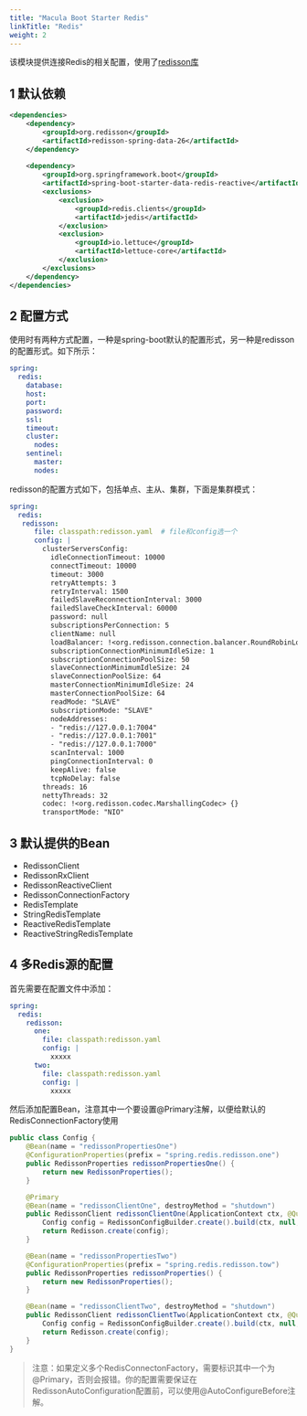 ```yaml
---
title: "Macula Boot Starter Redis"
linkTitle: "Redis"
weight: 2
---
```

该模块提供连接Redis的相关配置，使用了[redisson库](https://redisson.pro/)
## 1 默认依赖
```xml
<dependencies>
    <dependency>
        <groupId>org.redisson</groupId>
        <artifactId>redisson-spring-data-26</artifactId>
    </dependency>
    
    <dependency>
        <groupId>org.springframework.boot</groupId>
        <artifactId>spring-boot-starter-data-redis-reactive</artifactId>
        <exclusions>
            <exclusion>
                <groupId>redis.clients</groupId>
                <artifactId>jedis</artifactId>
            </exclusion>
            <exclusion>
                <groupId>io.lettuce</groupId>
                <artifactId>lettuce-core</artifactId>
            </exclusion>
        </exclusions>
    </dependency>
</dependencies>
```
## 2 配置方式
使用时有两种方式配置，一种是spring-boot默认的配置形式，另一种是redisson的配置形式。如下所示：
```yaml
spring:
  redis:
    database: 
    host:
    port:
    password:
    ssl: 
    timeout:
    cluster:
      nodes:
    sentinel:
      master:
      nodes:
```
redisson的配置方式如下，包括单点、主从、集群，下面是集群模式：
```yaml
spring:
  redis:
   redisson: 
      file: classpath:redisson.yaml  # file和config选一个
      config: |
        clusterServersConfig:
          idleConnectionTimeout: 10000
          connectTimeout: 10000
          timeout: 3000
          retryAttempts: 3
          retryInterval: 1500
          failedSlaveReconnectionInterval: 3000
          failedSlaveCheckInterval: 60000
          password: null
          subscriptionsPerConnection: 5
          clientName: null
          loadBalancer: !<org.redisson.connection.balancer.RoundRobinLoadBalancer> {}
          subscriptionConnectionMinimumIdleSize: 1
          subscriptionConnectionPoolSize: 50
          slaveConnectionMinimumIdleSize: 24
          slaveConnectionPoolSize: 64
          masterConnectionMinimumIdleSize: 24
          masterConnectionPoolSize: 64
          readMode: "SLAVE"
          subscriptionMode: "SLAVE"
          nodeAddresses:
          - "redis://127.0.0.1:7004"
          - "redis://127.0.0.1:7001"
          - "redis://127.0.0.1:7000"
          scanInterval: 1000
          pingConnectionInterval: 0
          keepAlive: false
          tcpNoDelay: false
        threads: 16
        nettyThreads: 32
        codec: !<org.redisson.codec.MarshallingCodec> {}
        transportMode: "NIO"
```
## 3 默认提供的Bean
- RedissonClient
- RedissonRxClient
- RedissonReactiveClient
- RedissonConnectionFactory
- RedisTemplate
- StringRedisTemplate
- ReactiveRedisTemplate
- ReactiveStringRedisTemplate
## 4 多Redis源的配置
首先需要在配置文件中添加：
```yaml
spring:
  redis:
    redisson:
      one:
        file: classpath:redisson.yaml
        config: |
          xxxxx
      two:
        file: classpath:redisson.yaml
        config: |
          xxxxx
``` 
然后添加配置Bean，注意其中一个要设置@Primary注解，以便给默认的RedisConnectionFactory使用
```java
public class Config {
    @Bean(name = "redissonPropertiesOne")
    @ConfigurationProperties(prefix = "spring.redis.redisson.one")
    public RedissonProperties redissonPropertiesOne() {
        return new RedissonProperties();
    }

    @Primary
    @Bean(name = "redissonClientOne", destroyMethod = "shutdown")
    public RedissonClient redissonClientOne(ApplicationContext ctx, @Qualifier("redissonPropertiesOne") RedissonProperties redissonProperties) throws Exception {
        Config config = RedissonConfigBuilder.create().build(ctx, null, redissonProperties);
        return Redisson.create(config);
    }

    @Bean(name = "redissonPropertiesTwo")
    @ConfigurationProperties(prefix = "spring.redis.redisson.tow")
    public RedissonProperties redissonProperties() {
        return new RedissonProperties();
    }

    @Bean(name = "redissonClientTwo", destroyMethod = "shutdown")
    public RedissonClient redissonClientTwo(ApplicationContext ctx, @Qualifier("redissonPropertiesTwo") RedissonProperties redissonProperties) throws Exception {
        Config config = RedissonConfigBuilder.create().build(ctx, null, redissonProperties);
        return Redisson.create(config);
    }
}
```
> 注意：如果定义多个RedisConnectonFactory，需要标识其中一个为@Primary，否则会报错。你的配置需要保证在RedissonAutoConfiguration配置前，可以使用@AutoConfigureBefore注解。
